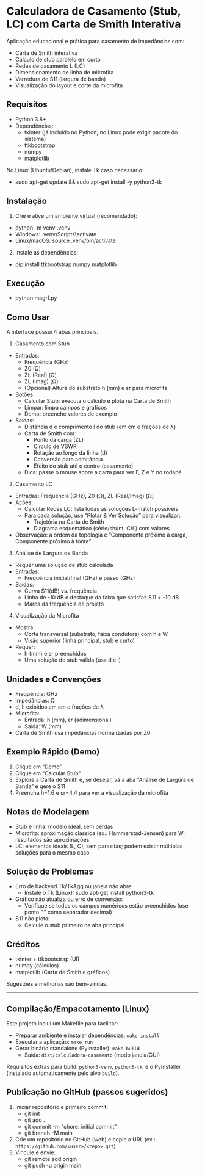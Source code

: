 # Calculadora de Casamento (Stub, LC) com Carta de Smith Interativa

Aplicação educacional e prática para casamento de impedâncias com:
- Carta de Smith interativa
- Cálculo de stub paralelo em curto
- Redes de casamento L (LC)
- Dimensionamento de linha de microfita
- Varredura de S11 (largura de banda)
- Visualização do layout e corte da microfita

## Requisitos
- Python 3.8+
- Dependências:
  - tkinter (já incluído no Python; no Linux pode exigir pacote do sistema)
  - ttkbootstrap
  - numpy
  - matplotlib

No Linux (Ubuntu/Debian), instale Tk caso necessário:
- sudo apt-get update && sudo apt-get install -y python3-tk

## Instalação
1) Crie e ative um ambiente virtual (recomendado):
- python -m venv .venv
- Windows: .venv\Scripts\activate
- Linux/macOS: source .venv/bin/activate
2) Instale as dependências:
- pip install ttkbootstrap numpy matplotlib

## Execução
- python magrf.py

## Como Usar

A interface possui 4 abas principais.

1) Casamento com Stub
- Entradas:
  - Frequência (GHz)
  - Z0 (Ω)
  - ZL (Real) (Ω)
  - ZL (Imag) (Ω)
  - (Opcional) Altura do substrato h (mm) e εr para microfita
- Botões:
  - Calcular Stub: executa o cálculo e plota na Carta de Smith
  - Limpar: limpa campos e gráficos
  - Demo: preenche valores de exemplo
- Saídas:
  - Distância d e comprimento l do stub (em cm e frações de λ)
  - Carta de Smith com:
    - Ponto da carga (ZL)
    - Círculo de VSWR
    - Rotação ao longo da linha (d)
    - Conversão para admitância
    - Efeito do stub até o centro (casamento)
  - Dica: passe o mouse sobre a carta para ver Γ, Z e Y no rodapé

2) Casamento LC
- Entradas: Frequência (GHz), Z0 (Ω), ZL (Real/Imag) (Ω)
- Ações:
  - Calcular Redes LC: lista todas as soluções L-match possíveis
  - Para cada solução, use “Plotar & Ver Solução” para visualizar:
    - Trajetória na Carta de Smith
    - Diagrama esquemático (série/shunt, C/L) com valores
- Observação: a ordem da topologia é “Componente próximo à carga, Componente próximo à fonte”

3) Análise de Largura de Banda
- Requer uma solução de stub calculada
- Entradas:
  - Frequência inicial/final (GHz) e passo (GHz)
- Saídas:
  - Curva S11(dB) vs. frequência
  - Linha de -10 dB e destaque da faixa que satisfaz S11 < -10 dB
  - Marca da frequência de projeto

4) Visualização da Microfita
- Mostra:
  - Corte transversal (substrato, faixa condutora) com h e W
  - Visão superior (linha principal, stub e curto)
- Requer:
  - h (mm) e εr preenchidos
  - Uma solução de stub válida (usa d e l)

## Unidades e Convenções
- Frequência: GHz
- Impedâncias: Ω
- d, l: exibidos em cm e frações de λ
- Microfita:
  - Entrada: h (mm), εr (adimensional)
  - Saída: W (mm)
- Carta de Smith usa impedâncias normalizadas por Z0

## Exemplo Rápido (Demo)
1) Clique em “Demo”
2) Clique em “Calcular Stub”
3) Explore a Carta de Smith e, se desejar, vá à aba “Análise de Largura de Banda” e gere o S11
4) Preencha h=1.6 e εr=4.4 para ver a visualização da microfita

## Notas de Modelagem
- Stub e linha: modelo ideal, sem perdas
- Microfita: aproximação clássica (ex.: Hammerstad-Jensen) para W; resultados são aproximações
- LC: elementos ideais (L, C), sem parasitas; podem existir múltiplas soluções para o mesmo caso

## Solução de Problemas
- Erro de backend Tk/TkAgg ou janela não abre:
  - Instale o Tk (Linux): sudo apt-get install python3-tk
- Gráfico não atualiza ou erro de conversão:
  - Verifique se todos os campos numéricos estão preenchidos (use ponto “.” como separador decimal)
- S11 não plota:
  - Calcule o stub primeiro na aba principal

## Créditos
- tkinter + ttkbootstrap (UI)
- numpy (cálculos)
- matplotlib (Carta de Smith e gráficos)

Sugestões e melhorias são bem-vindas.

---

## Compilação/Empacotamento (Linux)
Este projeto inclui um Makefile para facilitar:

- Preparar ambiente e instalar dependências: `make install`
- Executar a aplicação: `make run`
- Gerar binário standalone (PyInstaller): `make build`
  - Saída: `dist/calculadora-casamento` (modo janela/GUI)

Requisitos extras para build: `python3-venv`, `python3-tk`, e o PyInstaller (instalado automaticamente pelo alvo `build`).

## Publicação no GitHub (passos sugeridos)
1. Iniciar repositório e primeiro commit:
   - git init
   - git add .
   - git commit -m "chore: initial commit"
   - git branch -M main
2. Crie um repositório no GitHub (web) e copie a URL (ex.: `https://github.com/<user>/<repo>.git`)
3. Vincule e envie:
   - git remote add origin <URL>
   - git push -u origin main
